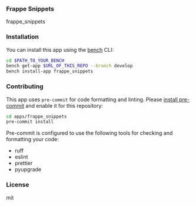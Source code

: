 ### Frappe Snippets

frappe_snippets

### Installation

You can install this app using the [bench](https://github.com/frappe/bench) CLI:

```bash
cd $PATH_TO_YOUR_BENCH
bench get-app $URL_OF_THIS_REPO --branch develop
bench install-app frappe_snippets
```

### Contributing

This app uses `pre-commit` for code formatting and linting. Please [install pre-commit](https://pre-commit.com/#installation) and enable it for this repository:

```bash
cd apps/frappe_snippets
pre-commit install
```

Pre-commit is configured to use the following tools for checking and formatting your code:

- ruff
- eslint
- prettier
- pyupgrade

### License

mit

